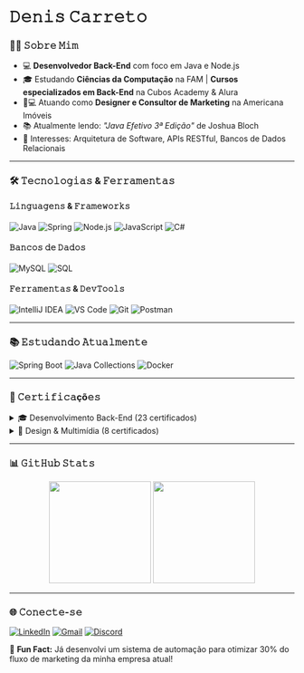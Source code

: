 # 𝙳𝚎𝚗𝚒𝚜 𝙲𝚊𝚛𝚛𝚎𝚝𝚘

### 👨🚀 𝚂𝚘𝚋𝚛𝚎 𝙼𝚒𝚖

- 💻 **Desenvolvedor Back-End** com foco em Java e Node.js
- 🎓 Estudando **Ciências da Computação** na FAM | **Cursos especializados em Back-End** na Cubos Academy & Alura
- 👨💻 Atuando como **Designer e Consultor de Marketing** na Americana Imóveis
- 📚 Atualmente lendo: *"Java Efetivo 3ª Edição"* de Joshua Bloch
- 🧠 Interesses: Arquitetura de Software, APIs RESTful, Bancos de Dados Relacionais

---

### 🛠 𝚃𝚎𝚌𝚗𝚘𝚕𝚘𝚐𝚒𝚊𝚜 & 𝙵𝚎𝚛𝚛𝚊𝚖𝚎𝚗𝚝𝚊𝚜

#### 𝙻𝚒𝚗𝚐𝚞𝚊𝚐𝚎𝚗𝚜 & 𝙵𝚛𝚊𝚖𝚎𝚠𝚘𝚛𝚔𝚜
![Java](https://img.shields.io/badge/Java-ED8B00?style=for-the-badge&logo=openjdk&logoColor=white)
![Spring](https://img.shields.io/badge/Spring-6DB33F?style=for-the-badge&logo=spring&logoColor=white)
![Node.js](https://img.shields.io/badge/Node.js-339933?style=for-the-badge&logo=nodedotjs&logoColor=white)
![JavaScript](https://img.shields.io/badge/JavaScript-F7DF1E?style=for-the-badge&logo=javascript&logoColor=black)
![C#](https://img.shields.io/badge/C%23-239120?style=for-the-badge&logo=c-sharp&logoColor=white)

#### 𝙱𝚊𝚗𝚌𝚘𝚜 𝚍𝚎 𝙳𝚊𝚍𝚘𝚜
![MySQL](https://img.shields.io/badge/MySQL-4479A1?style=for-the-badge&logo=mysql&logoColor=white)
![SQL](https://img.shields.io/badge/SQL-CC2927?style=for-the-badge&logo=amazonaws&logoColor=white)

#### 𝙵𝚎𝚛𝚛𝚊𝚖𝚎𝚗𝚝𝚊𝚜 & 𝙳𝚎𝚟𝚃𝚘𝚘𝚕𝚜
![IntelliJ IDEA](https://img.shields.io/badge/IntelliJ_IDEA-000000?style=for-the-badge&logo=intellij-idea&logoColor=white)
![VS Code](https://img.shields.io/badge/VS_Code-007ACC?style=for-the-badge&logo=visual-studio-code&logoColor=white)
![Git](https://img.shields.io/badge/Git-F05032?style=for-the-badge&logo=git&logoColor=white)
![Postman](https://img.shields.io/badge/Postman-FF6C37?style=for-the-badge&logo=postman&logoColor=white)

---

### 📚 𝙴𝚜𝚝𝚞𝚍𝚊𝚗𝚍𝚘 𝙰𝚝𝚞𝚊𝚕𝚖𝚎𝚗𝚝𝚎

![Spring Boot](https://img.shields.io/badge/Spring_Boot-6DB33F?style=for-the-badge&logo=springboot&logoColor=white)
![Java Collections](https://img.shields.io/badge/Java_Collections-ED8B00?style=for-the-badge&logo=java&logoColor=white)
![Docker](https://img.shields.io/badge/Docker-2496ED?style=for-the-badge&logo=docker&logoColor=white)

---

### 📜 𝙲𝚎𝚛𝚝𝚒𝚏𝚒𝚌𝚊çõ𝚎𝚜

<details>
<summary>🎓 Desenvolvimento Back-End (23 certificados)</summary>

- Java SE 7 Programmer I
- Java: Orientação a Objetos
- Java: TDD e Refatoração
- Node.js: APIs RESTful
- SQL Avançado
- Arquitetura de Microsserviços
</details>

<details>
<summary>🎨 Design & Multimídia (8 certificados)</summary>

- Adobe Photoshop Profissional
- Ilustração Vetorial com Illustrator
- Produção Audiovisual
- UX/UI Essentials
</details>

---

### 📊 𝙶𝚒𝚝𝙷𝚞𝚋 𝚂𝚝𝚊𝚝𝚜

<div align="center">
  <img height="180em" src="https://github-readme-stats.vercel.app/api?username=dcCarreto&show_icons=true&theme=radical&include_all_commits=true"/>
  <img height="180em" src="https://github-readme-stats.vercel.app/api/top-langs/?username=dcCarreto&layout=compact&langs_count=7&theme=radical"/>
</div>

---

### 🌐 𝙲𝚘𝚗𝚎𝚌𝚝𝚎-𝚜𝚎

[![LinkedIn](https://img.shields.io/badge/LinkedIn-0077B5?style=for-the-badge&logo=linkedin&logoColor=white)](https://www.linkedin.com/in/denis-carreto/)
[![Gmail](https://img.shields.io/badge/Gmail-D14836?style=for-the-badge&logo=gmail&logoColor=white)](mailto:denis.carreto@outlook.com)
[![Discord](https://img.shields.io/badge/Discord-7289DA?style=for-the-badge&logo=discord&logoColor=white)](https://discord.gg/cerrytroi)

🚀 **Fun Fact:** Já desenvolvi um sistema de automação para otimizar 30% do fluxo de marketing da minha empresa atual!
